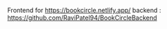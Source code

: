 Frontend for https://bookcircle.netlify.app/
backend : https://github.com/RaviPatel94/BookCircleBackend
